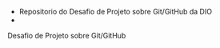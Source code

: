 * Repositorio do Desafio de Projeto sobre  Git/GitHub  da DIO
* 
Desafio de Projeto sobre Git/GitHub

